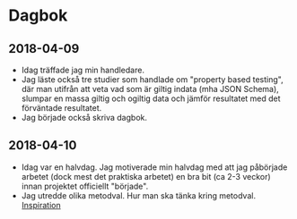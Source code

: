 # Dagbok

## 2018-04-09
- Idag träffade jag min handledare.
- Jag läste också tre studier som handlade om "property based testing", där man utifrån att veta vad som är giltig indata (mha JSON Schema), slumpar en massa giltig och ogiltig data och jämför resultatet med det förväntade resultatet.
- Jag började också skriva dagbok.

## 2018-04-10
- Idag var en halvdag. Jag motiverade min halvdag med att jag påbörjade arbetet (dock mest det praktiska arbetet) en bra bit (ca 2-3 veckor) innan projektet officiellt "började".
- Jag utredde olika metodval. Hur man ska tänka kring metodval.
[Inspiration](http://www.eippee.eu/cms/Default.aspx?tabid=3284)
